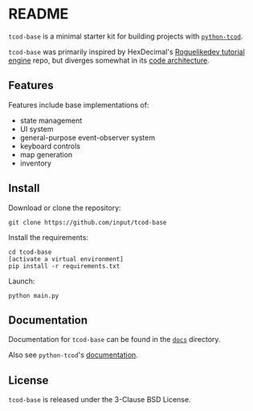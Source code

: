 # README

`tcod-base` is a minimal starter kit for building projects with [`python-tcod`](https://github.com/libtcod/python-tcod).

`tcod-base` was primarily inspired by HexDecimal's [Roguelikedev tutorial engine](https://github.com/HexDecimal/roguelikedev-tutorial-engine-2024) repo, but diverges somewhat in its [code architecture](docs/architecture.md).


## Features

Features include base implementations of:
- state management
- UI system
- general-purpose event-observer system
- keyboard controls
- map generation
- inventory


## Install

Download or clone the repository:
```
git clone https://github.com/input/tcod-base
```

Install the requirements:
```
cd tcod-base
[activate a virtual environment]
pip install -r requirements.txt
```

Launch:
```
python main.py
```


## Documentation

Documentation for `tcod-base` can be found in the [`docs`](docs) directory.

Also see `python-tcod`'s [documentation](https://python-tcod.readthedocs.io/en/latest/index.html).


## License

`tcod-base` is released under the 3-Clause BSD License.
